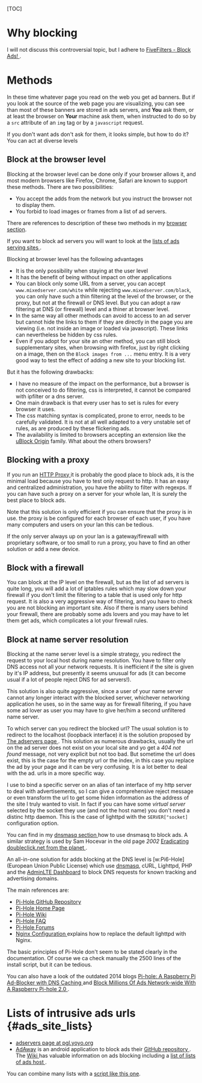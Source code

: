 <!--
.. description:
.. date: 2015-03-28
.. slug: ads_blocking
.. tags:
.. link:
.. book: mzlinux
.. title: Ads blocking
-->

[TOC]

# Why blocking
I will not discuss this controversial topic, but I adhere to
[FiveFilters - Block Ads!
](https://blockads.fivefilters.org/acceptable.html).

# Methods
In these time whatever page you read on the web you get ad banners. But
if you look at the source of the web page you are visualizing, you can
see than most of these banners are stored in ads servers, and **You**
ask them, or at least the browser on **Your** machine ask them, when
instructed to do so by a `src` attribute of an `img` tag or by a
`javascript` request.

If you don't want ads don't ask for them, it looks simple, but how to do
it? You can act at diverse levels

## Block at the browser level
Blocking at the browser level can be done only if your browser allows
it, and most modern browsers like Firefox, Chrome, Safari are known to
support these methods. There are two possibilities:

-   You accept the adds from the network but you instruct the
    browser not to display them.
-   You forbid to load images or frames from a list of ad servers.

There are references to description of these two methods in my
[browser section](/node/browser "internal reference").

If you want to block ad servers you will want to look at
the [lists of ads serving sites
](#ads_site_lists "internal reference").

Blocking at browser level has the following advantages

-   It is the only possibility when staying at the user level
-   It has the benefit of being without impact on other applications
-   You can block only some URL from a server, you can accept
    `www.mixedserver.com/white` while rejecting
    `www.mixedserver.com/black`, you can only have such a thin
    filtering at the level of the browser, or the proxy, but not at
    the firewall or DNS level. But you can adopt a raw filtering at
    DNS (or firewall) level and a thiner at browser level.
-   In the same way all other methods can avoid to access to an ad
    server but cannot hide the links to them if they are directly in
    the page you are viewing (i.e. not inside an image or loaded via
    javascript). These links can nevertheless be hidden by css
    rules.
-   Even if you adopt for your site an other method, you can still
    block supplementary sites, when browsing with firefox, just by
    right clicking on a image, then on the `Block images from ...`
    menu entry. It is a very good way to test the effect of adding a
    new site to your blocking list.

But it has the following drawbacks:

-   I have no measure of the impact on the performance, but a
    browser is not conceived to do filtering, css is interpreted, it
    cannot be compared with ipfilter or a dns server.
-   One main drawback is that every user has to set is rules for
    every browser it uses.
-   The css matching syntax is complicated, prone to error, needs to
    be carefully validated. It is not at all well adapted to a very
    unstable set of rules, as are produced by these flickering ads.
-   The availability is limited to  browsers accepting an extension
    like the [uBlock Origin](https://github.com/gorhill/uBlock)
    family. What about the others browsers?

## Blocking with a proxy
If you run an [HTTP Proxy
](/node/proxy{#http_proxies "internal reference")
it is probably the good place to block ads, it is the minimal load
because you have to test only request to http. It has an easy and
centralized administration, you have the ability to filter with
regexps. If you can have such a proxy on a server for
your whole lan, It is surely the best place to block ads.



Note that this solution is only efficient if you can ensure that the
proxy is in use. the proxy is be configured for each browser of each
user, if you have many computers and users on your lan this can be
tedious.

If the only server always up on your lan is a gateway/firewall with
proprietary software, or too small to run a proxy, you have to find an
other solution or add a new device.

## Block with a firewall
You can block at the IP level on the firewall, but as the list of ad
servers is quite long, you will add a lot of iptables rules which may
slow down your firewall if you don't limit the filtering to a table
that is used only for http request. It is also a very aggressive way
of filtering, and you have to check you are not blocking an important
site. Also if there is many users behind your firewall, there are
probably some ads lovers and you may have to let them get ads, which
complicates a lot your firewall rules.

## Block at name server resolution
Blocking at the name server level is a simple strategy, you redirect
the request to your local host during name resolution. You have to
filter only DNS access not all your network requests. It is
inefficient if the site is given by it's IP address, but presently
it seems unusual for ads (it can become usual if a lot of people
reject DNS for ad servers!).

This solution is also quite aggressive, since a user of your name
server cannot any longer interact with the blocked server, whichever
networking application he uses, so in the same way as for firewall
filtering, if you have some ad lover as user you may have to give
her/him a second unfiltered name server.

To which server can you redirect the blocked url? The usual solution
is to redirect to the localhost (loopback interface) it is the
solution proposed by [The adservers page
](http://pgl.yoyo.org/adservers/index.php). This solution as
numerous drawbacks, usually the url on the ad server does not exist
on your local site and yo get a *404 not found* message, not very
explicit but not too bad. But sometime the url does exist, this is
the case for the empty url or the index, in this case you replace
the ad by your page and it can be very confusing. It is a lot better
to deal with the ad. urls in a more specific way.

I use to bind a specific server on an alias of tan interface of my
http server to deal with advertisements, so I can give a
comprehensive reject message or even transform the url to get some
hiden information as the address of the site I truly wanted to
visit. In fact if you can have some *virtual server* selected by the
socket they use (and not the host name) you don't need a distinc
http daemon. This is the case of lighttpd with the `SERVER["socket]`
configuration option.

You can find in my [dnsmasq section
](/node/dns#dnsmasq "internal reference")
how to use dnsmasq to block ads. A similar strategy is used by Sam
Hocevar in the old page _2002_
[Eradicating doubleclick.net from the planet
](http://sam.zoy.org/writings/internet/doubleclick.html).

An all-in-one solution for adds blocking at the DNS level is
[w:Pi6-Hole] (European Union Public License) which use
[dnsmasq](/node/dns#dnsmasq "internal reference"),
cURL, Lighttpd, PHP and the
[AdminLTE Dashboard](https://github.com/almasaeed2010/AdminLTE)
to block DNS requests for known tracking and advertising domains.

The main references are:

-   [Pi-Hole GitHub Repository](https://github.com/pi-hole/)
-   [Pi-Hole Home Page](https://pi-hole.net/)
-   [Pi-Hole Wiki](https://github.com/pi-hole/pi-hole/wiki)
-   [Pi-Hole FAQ](https://github.com/pi-hole/pi-hole/wiki/FAQs)
-   [Pi-Hole Forums](https://discourse.pi-hole.net/)
-   [Nginx Configuration
    ](https://github.com/pi-hole/pi-hole/wiki/Nginx-Configuration)
    explains how to replace the default lighttpd with Nginx.

The basic principles of Pi-Hole don't seem to be stated clearly in the documentation. Of
course we ca check manually the 2500 lines of the install script, but it can be tedious.

You can also have a look of the outdated 2014 blogs
[Pi-hole: A Raspberry Pi Ad-Blocker with DNS Caching
](https://jacobsalmela.com/2014/06/11/raspberry-pi-block-ads-adtrap/)
and [Block Millions Of Ads Network-wide With A Raspberry Pi-hole 2.0
](https://jacobsalmela.com/2015/06/16/block-millions-ads-network-wide-with-a-raspberry-pi-hole-2-0/)
.

# Lists of intrusive ads urls {#ads_site_lists}

-   [adservers page at pgl.yoyo.org](http://pgl.yoyo.org/adservers/)
-   [AdAway](http://adaway.org/) is an android application to block
    ads their [GitHub repository
    ](https://github.com/sufficiently-secure/ad-away).
    The [Wiki
    ](https://github.com/sufficiently-secure/ad-away)
    has valuable information on ads blocking including a
    [list of lists of ads host
    ](https://github.com/sufficiently-secure/ad-away/wiki/HostsSources).

You can combine many lists with a
[script like this one](https://gist.github.com/smlb/e4b7d25b4be94c1d0ef6).


<!-- Local Variables: -->
<!-- mode: markdown -->
<!-- ispell-local-dictionary: "english" -->
<!-- End: -->
